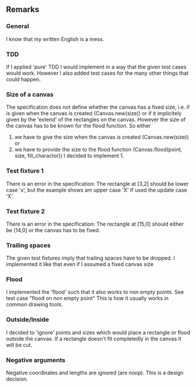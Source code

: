 ## Remarks

### General
I know that my written English is a mess.

### TDD
If I applied 'pure' TDD I would implement in a way that 
the given test cases would work.
However I also added test cases for the many other things that could happen.


### Size of a canvas

The specification does not define whether the canvas has a fixed size, i.e.
if is given when the canvas is created (Canvas.new(size))
or if it implicitely given by the 'extend' of the rectangles on the canvas.
However the size of the canvas has to be known for the flood function.
So either 
1. we have to give the size when the canvas is created (Canvas.new(size))
or
2. we have to provide the size to the flood function (Canvas.flood(point, size, fill_charactor))
I decided to implement 1.


### Test fixture 1

There is an error in the specification:
The rectangle at [3,2] should be lower case 'x', but the example shows am upper case 'X'
If used the update case 'X'.

### Test fixture 2

There is an error in the specification:
The rectangle at [15,0] should either be [14,0] or the canvas has to be fixed.


### Trailing spaces
The given test fixtures imply that trailing spaces have to be dropped.
I implemented it like that even if I assumed a fixed canvas size


### Flood
I implemented the 'flood' such that it also works to non empty points.
See test case "flood on non empty point"
This is how it usually works in common drawing tools.


### Outside/Inside
I decided to 'ignore' points and sizes which would place a rectangle or flood
outside the canvas.
If a rectangle doesn't fit completedly in the canvas it will be cut.

### Negative arguments
Negative coordinates and lengths are ignored (are noop).
This is a design decision.
